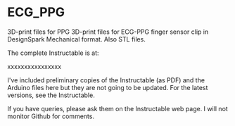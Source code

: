 # ECG_PPG
3D-print files for PPG
3D-print files for ECG-PPG finger sensor clip in DesignSpark Mechanical format.
Also STL files.

The complete Instructable is at:

xxxxxxxxxxxxxxxx

I've included preliminary copies of the Instructable (as PDF) and the Arduino files here but they are not going to be updated. For the latest versions, see the Instructable.

If you have queries, please ask them on the Instructable web page. I will not monitor Github for comments.
